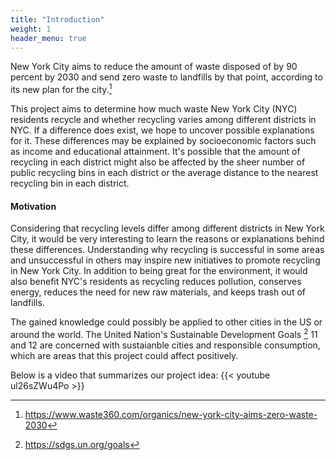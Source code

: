 ```yaml
---
title: "Introduction"
weight: 1
header_menu: true
---
```


New York City aims to reduce the amount of waste disposed of by 90 percent by 2030 and send zero waste to landfills by that point, according to its new plan for the city.[^1]

This project aims to determine how much waste New York City (NYC) residents recycle and whether recycling varies among different districts in NYC. If a difference does exist, we hope to uncover possible explanations for it. These differences may be explained by socioeconomic factors such as income and educational attainment. It's possible that the amount of recycling in each district might also be affected by the sheer number of public recycling bins in each district or the average distance  to the nearest recycling bin in each district.

#### Motivation

Considering that recycling levels differ among different districts in New York City, it would be very interesting to learn the reasons or explanations behind these differences. Understanding why recycling is successful in some areas and unsuccessful in others may inspire new initiatives to promote recycling in New York City. In addition to being great for the environment, it would also benefit NYC's residents as recycling reduces pollution, conserves energy, reduces the need for new raw materials, and keeps trash out of landfills.

The gained knowledge could possibly be applied to other cities in the US or around the world. The United Nation's Sustainable Development Goals [^2] 11 and 12 are concerned with sustaianble cities and responsible consumption, which are areas that this project could affect positively.

Below is a video that summarizes our project idea:
{{< youtube ul26sZWu4Po >}}
[^1]: https://www.waste360.com/organics/new-york-city-aims-zero-waste-2030
[^2]: https://sdgs.un.org/goals 